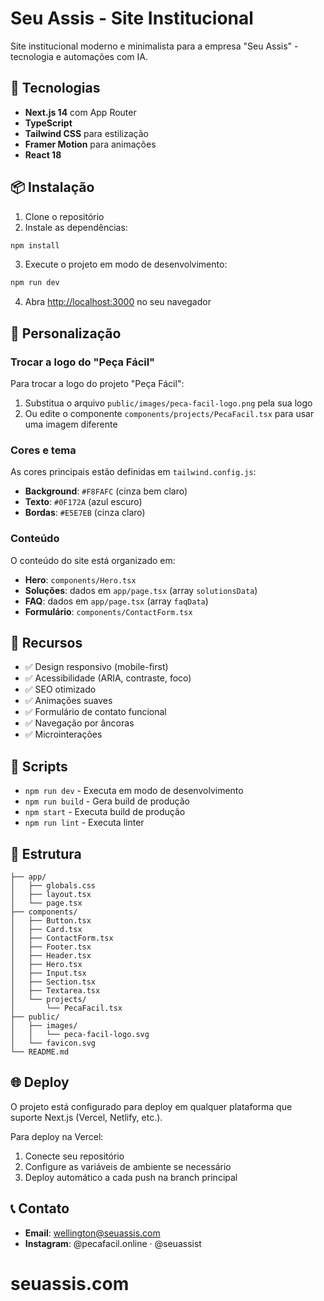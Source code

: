 # Seu Assis - Site Institucional

Site institucional moderno e minimalista para a empresa "Seu Assis" - tecnologia e automações com IA.

## 🚀 Tecnologias

- **Next.js 14** com App Router
- **TypeScript**
- **Tailwind CSS** para estilização
- **Framer Motion** para animações
- **React 18**

## 📦 Instalação

1. Clone o repositório
2. Instale as dependências:

```bash
npm install
```

3. Execute o projeto em modo de desenvolvimento:

```bash
npm run dev
```

4. Abra [http://localhost:3000](http://localhost:3000) no seu navegador

## 🎨 Personalização

### Trocar a logo do "Peça Fácil"

Para trocar a logo do projeto "Peça Fácil":

1. Substitua o arquivo `public/images/peca-facil-logo.png` pela sua logo
2. Ou edite o componente `components/projects/PecaFacil.tsx` para usar uma imagem diferente

### Cores e tema

As cores principais estão definidas em `tailwind.config.js`:

- **Background**: `#F8FAFC` (cinza bem claro)
- **Texto**: `#0F172A` (azul escuro)
- **Bordas**: `#E5E7EB` (cinza claro)

### Conteúdo

O conteúdo do site está organizado em:

- **Hero**: `components/Hero.tsx`
- **Soluções**: dados em `app/page.tsx` (array `solutionsData`)
- **FAQ**: dados em `app/page.tsx` (array `faqData`)
- **Formulário**: `components/ContactForm.tsx`

## 📱 Recursos

- ✅ Design responsivo (mobile-first)
- ✅ Acessibilidade (ARIA, contraste, foco)
- ✅ SEO otimizado
- ✅ Animações suaves
- ✅ Formulário de contato funcional
- ✅ Navegação por âncoras
- ✅ Microinterações

## 🔧 Scripts

- `npm run dev` - Executa em modo de desenvolvimento
- `npm run build` - Gera build de produção
- `npm start` - Executa build de produção
- `npm run lint` - Executa linter

## 📄 Estrutura

```
├── app/
│   ├── globals.css
│   ├── layout.tsx
│   └── page.tsx
├── components/
│   ├── Button.tsx
│   ├── Card.tsx
│   ├── ContactForm.tsx
│   ├── Footer.tsx
│   ├── Header.tsx
│   ├── Hero.tsx
│   ├── Input.tsx
│   ├── Section.tsx
│   ├── Textarea.tsx
│   └── projects/
│       └── PecaFacil.tsx
├── public/
│   ├── images/
│   │   └── peca-facil-logo.svg
│   └── favicon.svg
└── README.md
```

## 🌐 Deploy

O projeto está configurado para deploy em qualquer plataforma que suporte Next.js (Vercel, Netlify, etc.).

Para deploy na Vercel:

1. Conecte seu repositório
2. Configure as variáveis de ambiente se necessário
3. Deploy automático a cada push na branch principal

## 📞 Contato

- **Email**: wellington@seuassis.com
- **Instagram**: @pecafacil.online · @seuassist
# seuassis.com
